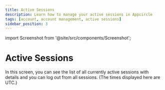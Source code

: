 ```yaml
---
title: Active Sessions
description: Learn how to manage your active sessions in Appcircle
tags: [account, account management, active sessions]
sidebar_position: 3
---
```


import Screenshot from '@site/src/components/Screenshot';

# Active Sessions

In this screen, you can see the list of all currently active sessions with details and you can log out from all sessions. (The times displayed here are UTC.)

<Screenshot url='https://cdn.appcircle.io/docs/assets/BE5444-active.png' />
